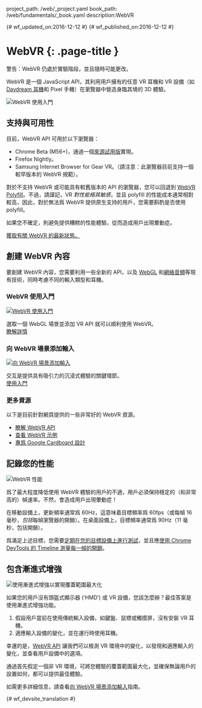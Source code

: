 project_path: /web/_project.yaml
book_path: /web/fundamentals/_book.yaml
description:WebVR

{# wf_updated_on:2016-12-12 #}
{# wf_published_on:2016-12-12 #}

# WebVR {: .page-title }

警告：WebVR 仍處於實驗階段，並且隨時可能更改。

WebVR 是一個 JavaScript API，其利用用戶擁有的任意 VR 耳機和 VR 設備（如 [Daydream 耳機](https://vr.google.com/daydream/)和 Pixel 手機）在瀏覽器中營造身臨其境的 3D 體驗。

<img src="img/getting-started-with-webvr.jpg" alt="WebVR 使用入門" />

## 支持與可用性

目前，WebVR API 可用於以下瀏覽器：

* Chrome Beta (M56+)，通過一個[來源試用版](https://github.com/jpchase/OriginTrials/blob/gh-pages/developer-guide.md)實現。
* Firefox Nightly。
* Samsung Internet Browser for Gear VR。（請注意：此瀏覽器目前支持一個較早版本的 WebVR 規範）。

對於不支持 WebVR 或可能具有較舊版本的 API 的瀏覽器，您可以回退到 [WebVR Polyfill](https://github.com/googlevr/webvr-polyfill)。不過，請謹記，VR *對性能極其敏感*，並且 polyfill 的性能成本通常相對較高，因此，對於無法爲 WebVR 提供原生支持的用戶，您需要斟酌是否使用 polyfill。

如果您不確定，則避免提供糟糕的性能體驗，從而造成用戶出現暈動症。

[獲取有關 WebVR 的最新狀態。](./status/)

## 創建 WebVR 內容

要創建 WebVR 內容，您需要利用一些全新的 API，以及 [WebGL](https://developer.mozilla.org/en-US/docs/Web/API/WebGL_API/Tutorial) 和[網絡音頻](https://developer.mozilla.org/en-US/docs/Web/API/Web_Audio_API)等現有技術，同時考慮不同的輸入類型和耳機。

<div class="attempt-left">
  <h3>WebVR 使用入門</h3>
  <a href="./getting-started-with-webvr/">
    <img src="img/getting-started-with-webvr.jpg" alt="WebVR 使用入門" />
  </a>
  <p>
    選取一個 WebGL 場景並添加 VR API 就可以順利使用 WebVR。<br>
    <a href="./getting-started-with-webvr/">瞭解詳情</a>
  </p>
</div>
<div class="attempt-right">
  <h3>向 WebVR 場景添加輸入</h3>
  <a href="./adding-input-to-a-webvr-scene/">
    <img src="img/adding-input-to-a-webvr-scene.jpg" alt="向 WebVR 場景添加輸入" />
  </a>
  <p>
    交互是提供具有吸引力的沉浸式體驗的關鍵環節。<br>
    <a href="./adding-input-to-a-webvr-scene/">使用入門 </a>
  </p>
</div>

<div class="clearfix"></div>

### 更多資源

以下是目前針對網頁提供的一些非常好的 WebVR 資源。

* [瞭解 WebVR API](https://developer.mozilla.org/en-US/docs/Web/API/WebVR_API)
* [查看 WebVR 示例](https://webvr.info/samples/)
* [專爲 Google Cardboard 設計](https://www.google.com/design/spec-vr/designing-for-google-cardboard/a-new-dimension.html)

## 記錄您的性能

<img src="img/oce.png" class="attempt-right" alt="WebVR 性能" />

爲了最大程度降低使用 WebVR 體驗的用戶的不適，用戶必須保持穩定的（和非常高的）幀速率。不然，會造成用戶出現暈動症！

在移動設備上，更新頻率通常爲 60Hz，這意味着目標頻率爲 60fps（或每幀 16 毫秒，*包括*每幀瀏覽器的開銷）。在桌面設備上，目標頻率通常爲 90Hz（11 毫秒，包括開銷）。

爲滿足上述目標，您需要[定期在您的目標設備上進行測試](/web/tools/chrome-devtools/remote-debugging/)，並且應[使用 Chrome DevTools 的 Timeline 測量每一幀的開銷](/web/tools/chrome-devtools/evaluate-performance/timeline-tool)。

## 包含漸進式增強

<img src="img/touch-input.png" class="attempt-right" alt="使用漸進式增強以實現覆蓋範圍最大化" />

如果您的用戶沒有頭盔式顯示器 (‘HMD’) 或 VR 設備，您該怎麼辦？最佳答案是使用漸進式增強功能。

1. 假設用戶當前在使用傳統輸入設備，如鍵盤、鼠標或觸摸屏，沒有安裝 VR 耳機。
2. 適應輸入設備的變化，並在運行時使用耳機。

幸運的是，[WebVR API](https://developer.mozilla.org/en-US/docs/Web/API/WebVR_API) 讓我們可以檢測 VR 環境中的變化，以發現和適應輸入的變化，並查看用戶設備中的選項。

通過首先假定一個非 VR 環境，可將您體驗的覆蓋範圍最大化，並確保無論用戶的設置如何，都可以提供最佳體驗。

如需更多詳細信息，請查看[向 WebVR 場景添加輸入](./adding-input-to-a-webvr-scene/)指南。


{# wf_devsite_translation #}
